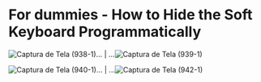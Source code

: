 # For dummies - How to Hide the Soft Keyboard Programmatically

![Captura de Tela (938-1)](https://user-images.githubusercontent.com/72364037/220330678-bfb2e5f1-e29e-4f98-bb52-b85f167f69aa.png)...   |   ...![Captura de Tela (939-1)](https://user-images.githubusercontent.com/72364037/220330826-c9b7c3ea-a526-4c11-a933-f4ffed1f544e.png)

![Captura de Tela (940-1)](https://user-images.githubusercontent.com/72364037/220330860-71329cb8-927c-4397-9a8f-45944b4c2de5.png)...   |   ...![Captura de Tela (942-1)](https://user-images.githubusercontent.com/72364037/220330927-20ed50fb-052d-4f27-b630-09bc93cc261f.png)

